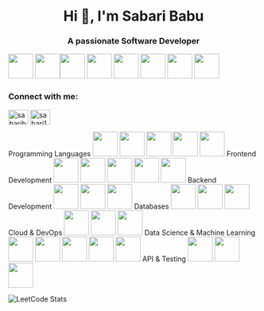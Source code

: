 <h1 align="center">Hi 👋, I'm Sabari Babu</h1>
<h3 align="center">A passionate Software Developer</h3>

<img height="50" width="50" src="https://img.icons8.com/color/48/000000/python.png" /> <img height="50" width="50" src="https://img.icons8.com/color/48/000000/c-programming.png" /><img height="50" width="50" src="https://img.icons8.com/color/48/000000/c-plus-plus-logo.png" /> <img height="50" width="50" src="https://img.icons8.com/color/48/000000/java-coffee-cup-logo.png" /> <img height="50" width="50" src="https://img.icons8.com/color/48/000000/html-5.png" /> <img height="50" width="50" src="https://img.icons8.com/color/48/000000/css3.png" /> <img height="50" width="50" src="https://img.icons8.com/color/48/000000/sass.png"/> <img height="50" width="50" src="https://img.icons8.com/color/48/000000/bootstrap.png" />


<h3 align="left">Connect with me:</h3>
<p align="left">
<a href="https://linkedin.com/in/sabaribabu" target="blank"><img align="center" src="https://raw.githubusercontent.com/rahuldkjain/github-profile-readme-generator/master/src/images/icons/Social/linked-in-alt.svg" alt="sabaribabu" height="30" width="40" /></a>
<a href="https://www.leetcode.com/sabari12345" target="blank"><img align="center" src="https://raw.githubusercontent.com/rahuldkjain/github-profile-readme-generator/master/src/images/icons/Social/leet-code.svg" alt="sabari12345" height="30" width="40" /></a>
</p>

Programming Languages
<img height="50" width="50" src="https://img.icons8.com/color/48/000000/c-programming.png" /> <img height="50" width="50" src="https://img.icons8.com/color/48/000000/java-coffee-cup-logo.png" /> <img height="50" width="50" src="https://img.icons8.com/color/48/000000/python.png" /> <img height="50" width="50" src="https://img.icons8.com/color/48/000000/javascript.png" /> <img height="50" width="50" src="https://img.icons8.com/color/48/000000/typescript.png" />
Frontend Development
<img height="50" width="50" src="https://img.icons8.com/color/48/000000/html-5.png" /> <img height="50" width="50" src="https://img.icons8.com/color/48/000000/css3.png" /> <img height="50" width="50" src="https://img.icons8.com/color/48/000000/tailwindcss.png" /> <img height="50" width="50" src="https://img.icons8.com/color/48/000000/react-native.png" /> <img height="50" width="50" src="https://img.icons8.com/color/48/000000/figma.png" />
Backend Development
<img height="50" width="50" src="https://img.icons8.com/color/48/000000/nodejs.png" /> <img height="50" width="50" src="https://img.icons8.com/ios-filled/50/000000/express-js.png" /> <img height="50" width="50" src="https://img.icons8.com/color/48/000000/django.png" />
Databases
<img height="50" width="50" src="https://img.icons8.com/color/48/000000/mysql-logo.png" /> <img height="50" width="50" src="https://img.icons8.com/color/48/000000/postgreesql.png" /> <img height="50" width="50" src="https://img.icons8.com/color/48/000000/mongodb.png" />
Cloud & DevOps
<img height="50" width="50" src="https://img.icons8.com/color/48/000000/amazon-web-services.png" /> <img height="50" width="50" src="https://img.icons8.com/color/48/000000/git.png" /> <img height="50" width="50" src="https://img.icons8.com/color/48/000000/firebase.png" />
Data Science & Machine Learning
<img height="50" width="50" src="https://img.icons8.com/color/48/000000/pandas.png" /> <img height="50" width="50" src="https://img.icons8.com/color/48/000000/tensorflow.png" /> <img height="50" width="50" src="https://img.icons8.com/color/48/000000/opencv.png" /> <img height="50" width="50" src="https://img.icons8.com/color/48/000000/scikit-learn.png" /> <img height="50" width="50" src="https://img.icons8.com/color/48/000000/matlab.png" />
API & Testing
<img height="50" width="50" src="https://img.icons8.com/color/48/000000/graphql.png" /> <img height="50" width="50" src="https://img.icons8.com/color/48/000000/postman-api.png" /> <img height="50" width="50" src="https://img.icons8.com/color/48/000000/puppeteer.png" />

![LeetCode Stats](https://leetcard.jacoblin.cool/sabari12345?theme=dark&font=ABeeZee&ext=heatmap)

